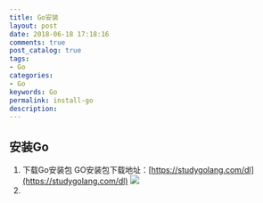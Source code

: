 ```yaml
---
title: Go安装
layout: post
date: 2018-06-18 17:18:16
comments: true
post_catalog: true
tags:
- Go
categories:
- Go
keywords: Go
permalink: install-go
description:
---
```

## 安装Go
1. 下载Go安装包
GO安装包下载地址：[https://studygolang.com/dl](https://studygolang.com/dl)
![](https://raw.githubusercontent.com/yida-lxw/blog/blob/master/20180207/images/_1529314830_16105.png)
2.